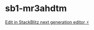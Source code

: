 # sb1-mr3ahdtm

[Edit in StackBlitz next generation editor ⚡️](https://stackblitz.com/~/github.com/4dn3n/sb1-mr3ahdtm)